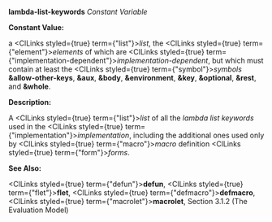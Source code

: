 **lambda-list-keywords** *Constant Variable* 



**Constant Value:** 



a <ClLinks styled={true} term={"list"}><i>list</i></ClLinks>, the <ClLinks styled={true} term={"element"}><i>elements</i></ClLinks> of which are <ClLinks styled={true} term={"implementation-dependent"}><i>implementation-dependent</i></ClLinks>, but which must contain at least the <ClLinks styled={true} term={"symbol"}><i>symbols</i></ClLinks> **&amp;allow-other-keys**, **&amp;aux**, **&amp;body**, **&amp;environment**, **&amp;key**, **&amp;optional**, **&amp;rest**, and **&amp;whole**. 



**Description:** 



A <ClLinks styled={true} term={"list"}><i>list</i></ClLinks> of all the *lambda list keywords* used in the <ClLinks styled={true} term={"implementation"}><i>implementation</i></ClLinks>, including the additional ones used only by <ClLinks styled={true} term={"macro"}><i>macro</i></ClLinks> definition <ClLinks styled={true} term={"form"}><i>forms</i></ClLinks>. 



**See Also:** 



<ClLinks styled={true} term={"defun"}><b>defun</b></ClLinks>, <ClLinks styled={true} term={"flet"}><b>flet</b></ClLinks>, <ClLinks styled={true} term={"defmacro"}><b>defmacro</b></ClLinks>, <ClLinks styled={true} term={"macrolet"}><b>macrolet</b></ClLinks>, Section 3.1.2 (The Evaluation Model) 



